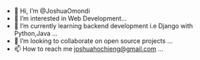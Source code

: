 - 👋 Hi, I’m @JoshuaOmondi
- 👀 I’m interested in Web Development...
- 🌱 I’m currently learning backend development i.e Django with Python,Java ...
- 💞️ I’m looking to collaborate on open source projects ...
- 📫 How to reach me joshuahochieng@gmail.com ...

<!---
JoshuaOmondi90/JoshuaOmondi90 is a ✨ special ✨ repository because its `README.md` (this file) appears on your GitHub profile.
You can click the Preview link to take a look at your changes.
--->
